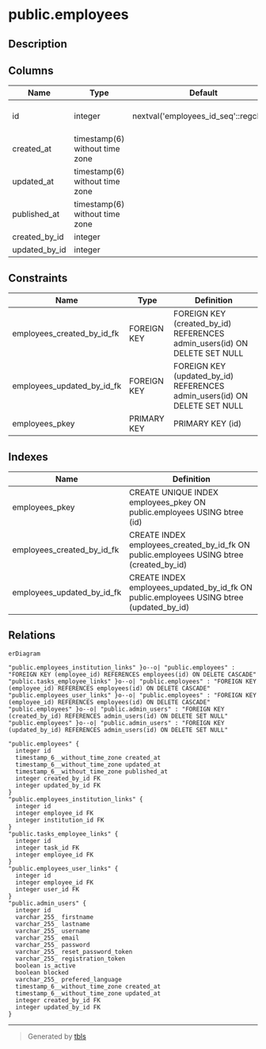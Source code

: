 # public.employees

## Description

## Columns

| Name          | Type                           | Default                               | Nullable | Children                                                                                                                                                                                                | Parents                                     | Comment |
| ------------- | ------------------------------ | ------------------------------------- | -------- | ------------------------------------------------------------------------------------------------------------------------------------------------------------------------------------------------------- | ------------------------------------------- | ------- |
| id            | integer                        | nextval('employees_id_seq'::regclass) | false    | [public.employees_institution_links](public.employees_institution_links.md) [public.tasks_employee_links](public.tasks_employee_links.md) [public.employees_user_links](public.employees_user_links.md) |                                             |         |
| created_at    | timestamp(6) without time zone |                                       | true     |                                                                                                                                                                                                         |                                             |         |
| updated_at    | timestamp(6) without time zone |                                       | true     |                                                                                                                                                                                                         |                                             |         |
| published_at  | timestamp(6) without time zone |                                       | true     |                                                                                                                                                                                                         |                                             |         |
| created_by_id | integer                        |                                       | true     |                                                                                                                                                                                                         | [public.admin_users](public.admin_users.md) |         |
| updated_by_id | integer                        |                                       | true     |                                                                                                                                                                                                         | [public.admin_users](public.admin_users.md) |         |

## Constraints

| Name                       | Type        | Definition                                                                |
| -------------------------- | ----------- | ------------------------------------------------------------------------- |
| employees_created_by_id_fk | FOREIGN KEY | FOREIGN KEY (created_by_id) REFERENCES admin_users(id) ON DELETE SET NULL |
| employees_updated_by_id_fk | FOREIGN KEY | FOREIGN KEY (updated_by_id) REFERENCES admin_users(id) ON DELETE SET NULL |
| employees_pkey             | PRIMARY KEY | PRIMARY KEY (id)                                                          |

## Indexes

| Name                       | Definition                                                                              |
| -------------------------- | --------------------------------------------------------------------------------------- |
| employees_pkey             | CREATE UNIQUE INDEX employees_pkey ON public.employees USING btree (id)                 |
| employees_created_by_id_fk | CREATE INDEX employees_created_by_id_fk ON public.employees USING btree (created_by_id) |
| employees_updated_by_id_fk | CREATE INDEX employees_updated_by_id_fk ON public.employees USING btree (updated_by_id) |

## Relations

```mermaid
erDiagram

"public.employees_institution_links" }o--o| "public.employees" : "FOREIGN KEY (employee_id) REFERENCES employees(id) ON DELETE CASCADE"
"public.tasks_employee_links" }o--o| "public.employees" : "FOREIGN KEY (employee_id) REFERENCES employees(id) ON DELETE CASCADE"
"public.employees_user_links" }o--o| "public.employees" : "FOREIGN KEY (employee_id) REFERENCES employees(id) ON DELETE CASCADE"
"public.employees" }o--o| "public.admin_users" : "FOREIGN KEY (created_by_id) REFERENCES admin_users(id) ON DELETE SET NULL"
"public.employees" }o--o| "public.admin_users" : "FOREIGN KEY (updated_by_id) REFERENCES admin_users(id) ON DELETE SET NULL"

"public.employees" {
  integer id
  timestamp_6__without_time_zone created_at
  timestamp_6__without_time_zone updated_at
  timestamp_6__without_time_zone published_at
  integer created_by_id FK
  integer updated_by_id FK
}
"public.employees_institution_links" {
  integer id
  integer employee_id FK
  integer institution_id FK
}
"public.tasks_employee_links" {
  integer id
  integer task_id FK
  integer employee_id FK
}
"public.employees_user_links" {
  integer id
  integer employee_id FK
  integer user_id FK
}
"public.admin_users" {
  integer id
  varchar_255_ firstname
  varchar_255_ lastname
  varchar_255_ username
  varchar_255_ email
  varchar_255_ password
  varchar_255_ reset_password_token
  varchar_255_ registration_token
  boolean is_active
  boolean blocked
  varchar_255_ prefered_language
  timestamp_6__without_time_zone created_at
  timestamp_6__without_time_zone updated_at
  integer created_by_id FK
  integer updated_by_id FK
}
```

---

> Generated by [tbls](https://github.com/k1LoW/tbls)
